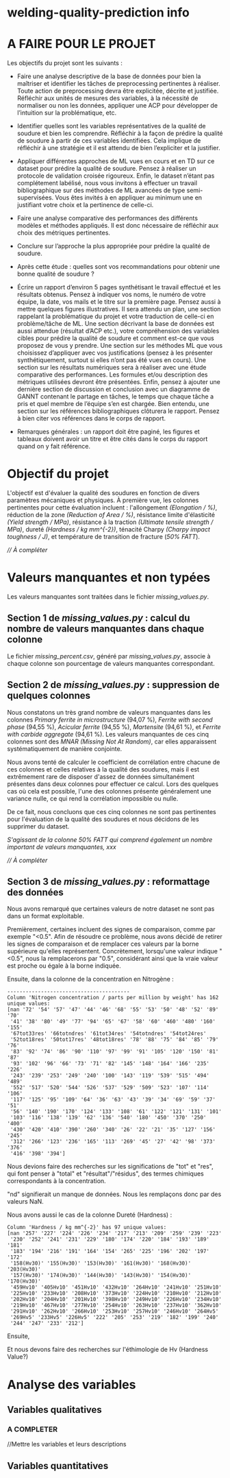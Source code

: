 # welding-quality-prediction info

# A FAIRE POUR LE PROJET 
Les objectifs du projet sont les suivants :

-	Faire une analyse descriptive de la base de données pour bien la maîtriser et identifier les tâches de preprocessing pertinentes à réaliser. Toute action de preprocessing devra être explicitée, décrite et justifiée. Réfléchir aux unités de mesures des variables, à la nécessité de normaliser ou non les données, appliquer une ACP pour développer de l’intuition sur la problématique, etc. 

-	Identifier quelles sont les variables représentatives de la qualité de soudure et bien les comprendre. Réfléchir à la façon de prédire la qualité de soudure à partir de ces variables identifiées. Cela implique de réfléchir à une stratégie et il est attendu de bien l’expliciter et la justifier.

-	Appliquer différentes approches de ML vues en cours et en TD sur ce dataset pour prédire la qualité de soudure. Pensez à réaliser un protocole de validation croisée rigoureux. Enfin, le dataset n’étant pas complétement labélisé, nous vous invitons à effectuer un travail bibliographique sur des méthodes de ML avancées de type semi-supervisées. Vous êtes invités à en appliquer au minimum une en justifiant votre choix et la pertinence de celle-ci. 

-	Faire une analyse comparative des performances des différents modèles et méthodes appliqués. Il est donc nécessaire de réfléchir aux choix des métriques pertinentes. 

-	Conclure sur l’approche la plus appropriée pour prédire la qualité de soudure. 

-	Après cette étude : quelles sont vos recommandations pour obtenir une bonne qualité de soudure ?

-	Écrire un rapport d’environ 5 pages synthétisant le travail effectué et les résultats obtenus. Pensez à indiquer vos noms, le numéro de votre équipe, la date, vos mails et le titre sur la première page. Pensez aussi à mettre quelques figures illustratives. Il sera attendu un plan, une section rappelant la problématique du projet et votre traduction de celle-ci en problème/tâche de ML. Une section décrivant la base de données est aussi attendue (résultat d’ACP etc.), votre compréhension des variables cibles pour prédire la qualité de soudure et comment est-ce que vous proposez de vous y prendre. Une section sur les méthodes ML que vous choisissez d’appliquer avec vos justifications (pensez à les présenter synthétiquement, surtout si elles n’ont pas été vues en cours). Une section sur les résultats numériques sera à réaliser avec une étude comparative des performances. Les formules et/ou description des métriques utilisées devront être présentées. Enfin, pensez à ajouter une dernière section de discussion et conclusion avec un diagramme de GANNT contenant le partage en tâches, le temps que chaque tâche a pris et quel membre de l’équipe s’en est chargée. Bien entendu, une section sur les références bibliographiques clôturera le rapport. Pensez à bien citer vos références dans le corps de rapport. 

-	Remarques générales : un rapport doit être paginé, les figures et tableaux doivent avoir un titre et être cités dans le corps du rapport quand on y fait référence. 


# Objectif du projet

L'objectif est d'évaluer la qualité des soudures en fonction de divers paramètres mécaniques et physiques. À première vue, les colonnes pertinentes pour cette évaluation incluent : l'allongement *(Elongation / %)*, réduction de la zone *(Reduction of Area / %)*, résistance limite d'élasticité *(Yield strength / MPa)*, résistance à la traction *(Ultimate tensile strength / MPa)*, dureté *(Hardness / kg mm^{-2})*, ténacité Charpy *(Charpy impact toughness / J)*, et température de transition de fracture (*50% FATT*).

*// À compléter*

# Valeurs manquantes et non typées

Les valeurs manquantes sont traitées dans le fichier *missing_values.py*.  

## Section 1 de *missing_values.py* : calcul du nombre de valeurs manquantes dans chaque colonne

Le fichier *missing_percent.csv*, généré par *missing_values.py*, associe à chaque colonne son pourcentage de valeurs manquantes correspondant.

## Section 2 de *missing_values.py* : suppression de quelques colonnes

Nous constatons un très grand nombre de valeurs manquantes dans les colonnes *Primary ferrite in microstructure* (94,07 %), *Ferrite with second phase* (94,55 %), *Acicular ferrite* (94,55 %), *Martensite* (94,61 %), et *Ferrite with carbide aggregate* (94,61 %). Les valeurs manquantes de ces cinq colonnes sont des *MNAR (Missing Not At Random)*, car elles apparaissent systématiquement de manière conjointe.

Nous avons tenté de calculer le coefficient de corrélation entre chacune de ces colonnes et celles relatives à la qualité des soudures, mais il est extrêmement rare de disposer d'assez de données simultanément présentes dans deux colonnes pour effectuer ce calcul. Lors des quelques cas où cela est possible, l'une des colonnes présente généralement une variance nulle, ce qui rend la corrélation impossible ou nulle.

De ce fait, nous concluons que ces cinq colonnes ne sont pas pertinentes pour l'évaluation de la qualité des soudures et nous décidons de les supprimer du dataset. 

*S'agissant de la colonne 50% FATT qui comprend également un nombre important de valeurs manquantes, xxx*

*// À compléter*

## Section 3 de *missing_values.py* : reformattage des données

Nous avons remarqué que certaines valeurs de notre dataset ne sont pas dans un format exploitable. 

Premièrement, certaines incluent des signes de comparaison, comme par exemple "<0.5". Afin de résoudre ce problème, nous avons décidé de retirer les signes de comparaison et de remplacer ces valeurs par la borne supérieure qu'elles représentent. Concrètement, lorsqu'une valeur indique "<0.5", nous la remplacerons par "0.5", considérant ainsi que la vraie valeur est proche ou égale à la borne indiquée.

Ensuite, dans la colonne de la concentration en Nitrogène :

```
----------------------------------------
Column 'Nitrogen concentration / parts per million by weight' has 162 unique values:
[nan '72' '54' '57' '47' '44' '46' '68' '55' '53' '50' '48' '52' '89' '70'
 '41' '38' '80' '49' '77' '94' '65' '67' '58' '60' '460' '480' '160' '155'
 '67tot33res' '66totndres' '61tot34res' '54totndres' '54tot24res'
 '52tot18res' '50tot17res' '48tot18res' '78' '88' '75' '84' '85' '79' '76'
 '83' '92' '74' '86' '90' '110' '97' '99' '91' '105' '120' '150' '81' '87'
 '93' '102' '96' '66' '73' '71' '82' '145' '148' '164' '166' '235' '226'
 '243' '239' '253' '249' '240' '100' '143' '119' '539' '515' '494' '489'
 '552' '517' '520' '544' '526' '537' '529' '509' '523' '107' '114' '106'
 '117' '125' '95' '109' '64' '36' '63' '43' '39' '34' '69' '59' '37' '51'
 '56' '140' '190' '170' '124' '133' '108' '61' '122' '121' '131' '101'
 '103' '116' '138' '139' '62' '136' '540' '180' '450' '370' '250' '400'
 '430' '420' '410' '390' '260' '340' '26' '22' '21' '35' '127' '156' '245'
 '312' '266' '123' '236' '165' '113' '269' '45' '27' '42' '98' '373' '376'
 '416' '398' '394']
```
Nous devions faire des recherches sur les significations de "tot" et "res", qui font penser à "total" et "résultat"/"résidus", des termes chimiques correspondants à la concentration.

"nd" signifierait un manque de données. Nous les remplaçons donc par des valeurs NaN. 

Nous avons aussi le cas de la colonne Dureté (Hardness) :

```
Column 'Hardness / kg mm^{-2}' has 97 unique values:
[nan '257' '227' '224' '226' '234' '217' '213' '209' '259' '239' '223'
 '230' '252' '241' '231' '229' '180' '174' '220' '184' '193' '189' '181'
 '183' '194' '216' '191' '164' '154' '265' '225' '196' '202' '197' '172'
 '158(Hv30)' '155(Hv30)' '153(Hv30)' '161(Hv30)' '168(Hv30)' '203(Hv30)'
 '157(Hv30)' '174(Hv30)' '144(Hv30)' '143(Hv30)' '154(Hv30)' '170(Hv30)'
 '459Hv10' '405Hv10' '451Hv10' '432Hv10' '264Hv10' '241Hv10' '251Hv10'
 '225Hv10' '233Hv10' '208Hv10' '373Hv10' '224Hv10' '210Hv10' '212Hv10'
 '202Hv10' '204Hv10' '201Hv10' '398Hv10' '249Hv10' '226Hv10' '234Hv10'
 '219Hv10' '467Hv10' '277Hv10' '254Hv10' '263Hv10' '237Hv10' '362Hv10'
 '291Hv10' '262Hv10' '266Hv10' '253Hv10' '257Hv10' '246Hv10' '264Hv5'
 '269Hv5' '233Hv5' '226Hv5' '222' '205' '253' '219' '182' '199' '240'
 '244' '247' '233' '212']
 ```

Ensuite, 

 Et nous devons faire des recherches sur l'éthimologie de Hv (Hardness Value?)



# Analyse des variables

## Variables qualitatives

### A COMPLETER 

//Mettre les variables et leurs descriptions

## Variables quantitatives
